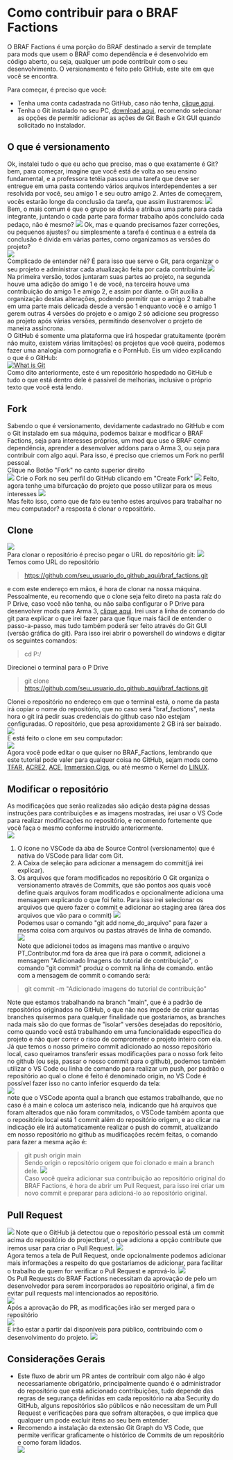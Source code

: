 # Como contribuir para o BRAF Factions
O BRAF Factions é uma porção do BRAF destinado a servir de template para mods que usem o BRAF como dependência e é desenvolvido em código aberto, ou seja, qualquer um pode contribuir com o seu desenvolvimento. O versionamento é feito pelo GitHub, este site em que você se encontra.

Para começar, é preciso que você:
- Tenha uma conta cadastrada no GitHub, caso não tenha, [clique aqui](https://github.com/signup?ref_cta=Sign+up&ref_loc=header+logged+out&ref_page=%2F&source=header-home).
- Tenha o Git instalado no seu PC, [download aqui](https://git-scm.com/downloads), recomendo selecionar as opções de permitir adicionar as ações de Git Bash e Git GUI quando solicitado no instalador.

## O que é versionamento
Ok, instalei tudo o que eu acho que preciso, mas o que exatamente é Git? bem, para começar, imagine que você está de volta ao seu ensino fundamental, e a professora tetéia passou uma tarefa que deve ser entregue em uma pasta contendo vários arquivos interdependentes a ser resolvida por você, seu amigo 1 e seu outro amigo 2. Antes de começarem, vocês estarão longe da conclusão da tarefa, que assim ilustraremos:
![](.wiki/base.png)
Bem, o mais comum é que o grupo se divida e atribua uma parte para cada integrante, juntando o cada parte para formar trabalho após concluído cada pedaço, não é mesmo?
![](.wiki/comum.png)
Ok, mas e quando precisamos fazer correções, ou pequenos ajustes? ou simplesmente a tarefa é contínua e a estrela da conclusão é divida em várias partes, como organizamos as versões do projeto?  
![](.wiki/final.png)  
Complicado de entender né? É para isso que serve o Git, para organizar o seu projeto e administrar cada atualização feita por cada contribuinte
![](.wiki/giteado.png)  
Na primeira versão, todos juntaram suas partes ao projeto, na segunda houve uma adição do amigo 1 e de você, na terceira houve uma contribuição do amigo 1 e amigo 2, e assim por diante. o Git auxilia a organização destas alterações, podendo permitir que o amigo 2 trabalhe em uma parte mais delicada desde a versão 1 enquanto você e o amigo 1 gerem outras 4 versões do projeto e o amigo 2 só adicione seu progresso ao projeto após várias versões, permitindo desenvolver o projeto de maneira assíncrona.  
O GitHub é somente uma plataforma que irá hospedar gratuitamente (porém não muito, existem várias limitações) os projetos que você queira, podemos fazer uma analogia com pornografia e o PornHub. Eis um vídeo explicando o que é o GitHub:  
[![What is Git](https://img.youtube.com/vi/pBy1zgt0XPc/0.jpg)](https://www.youtube.com/watch?v=pBy1zgt0XPc)  
Como dito anteriormente, este é um repositório hospedado no GitHub e tudo o que está dentro dele é passível de melhorias, inclusive o próprio texto que você está lendo.

## Fork
Sabendo o que é versionamento, devidamente cadastrado no GitHub e com o Git instalado em sua máquina, podemos baixar e modificar o BRAF Factions, seja para interesses próprios, um mod que use o BRAF como dependência, aprender a desenvolver addons para o Arma 3, ou seja para contribuir com algo aqui. Para isso, é preciso que criemos um Fork no perfil pessoal.  
Clique no Botão "Fork" no canto superior direito  
![](.wiki/fork.png)
Crie o Fork no seu perfil do GitHub  clicando em "Create Fork"
![](.wiki/forking.png)
Feito, agora tenho uma bifurcação do projeto que posso utilizar para os meus interesses
![](.wiki/forked.png)  
Mas feito isso, como que de fato eu tenho estes arquivos para trabalhar no meu computador? a resposta é clonar o repositório.

## Clone
![](.wiki/clone.png)  
Para clonar o repositório é preciso pegar o URL do repositório git:
![](.wiki/cloning.png)  
Temos como URL do repositório
> https://github.com/seu_usuario_do_github_aqui/braf_factions.git  

e com este endereço em mãos, é hora de clonar na nossa máquina.
Pessoalmente, eu recomendo que o clone seja feito direto na pasta raíz do P Drive, caso você não tenha, ou não saiba configurar o P Drive para desenvolver mods para Arma 3, [clique aqui](). Irei usar a linha de comando do git para explicar o que irei fazer para que fique mais fácil de entender o passo-a-passo, mas tudo também poderá ser feito através do Git GUI (versão gráfica do git). Para isso irei abrir o powershell do windows e digitar os seguintes comandos:
> cd P:/  

Direcionei o terminal para o P Drive

> git clone https://github.com/seu_usuario_do_github_aqui/braf_factions.git

Clonei o repositório no endereço em que o terminal está, o nome da pasta irá copiar o nome do repositório, que no caso será "braf_factions", nesta hora o git irá pedir suas credenciais do github caso não estejam configuradas. O repositório, que pesa aproxidamente 2 GB irá ser baixado.  
![](.wiki/cloning2.png)  
E está feito o clone em seu computador:  
![](.wiki/cloned.png)  
Agora você pode editar o que quiser no BRAF_Factions, lembrando que este tutorial pode valer para qualquer coisa no GitHub, sejam mods como [TFAR](https://github.com/michail-nikolaev/task-force-arma-3-radio), [ACRE2](https://github.com/IDI-Systems/acre2), [ACE](https://github.com/acemod/ACE3), [Immersion Cigs](https://github.com/rebelvg/immersion_cigs), ou até mesmo o Kernel do [LINUX](https://github.com/torvalds/linux).  

## Modificar o repositório
As modificações que serão realizadas são adição desta página dessas instruções para contribuições e as imagens mostradas, irei usar o VS Code para realizar modificações no repositório, e recomendo fortemente que você faça o mesmo conforme instruído anteriormente.  
![](.wiki/change.png)
1. O ícone no VSCode da aba de Source Control (versionamento) que é nativa do VSCode para lidar com Git.
2. A Caixa de seleção para adicionar a mensagem do commit(já irei explicar).
3. Os arquivos que foram modificados no repositório
O Git organiza o versionamento através de Commits, que são pontos aos quais você define quais arquivos foram modificados e opcionalmente adiciona uma mensagem explicando o que foi feito. Para isso irei selecionar os arquivos que quero fazer o commit e adicionar ao staging area (área dos arquivos que vão para o commit)
![](.wiki/sourcecontroladd.png)  
Podemos usar o comando "git add nome_do_arquivo" para fazer a mesma coisa com arquivos ou pastas através de linha de comando.  
![](.wiki/sourcecontrolcommit.png)  
Note que adicionei todos as imagens mas mantive o arquivo PT_Contributor.md fora da área que irá para o commit, adicionei a mensagem "Adicionado Imagens do tutorial de contribuição", o comando "git commit" produz o commit na linha de comando. então com a mensagem de commit o comando será:
> git commit -m "Adicionado imagens do tutorial de contribuição"  

Note que estamos trabalhando na branch "main", que é a padrão de repositórios originados no GitHub, o que não nos impede de criar quantas branches quisermos para qualquer finalidade que gostariamos, as branches nada mais são do que formas de "isolar" versões desejadas do repositório, como quando você está trabalhando em uma funcionalidade específica do projeto e não quer correr o risco de comprometer o projeto inteiro com ela.
Já que temos o nosso primeiro commit adicionado ao nosso repositório local, caso queiramos transferir essas modificações para o nosso fork feito no github (ou seja, passar o nosso commit para o github), podemos também utilizar o VS Code ou linha de comando para realizar um push, por padrão o repositório ao qual o clone é feito é denominado origin, no VS Code é possível fazer isso no canto inferior esquerdo da tela:  
![](.wiki/branch.png)  
note que o VSCode aponta qual a branch que estamos trabalhando, que no caso é a main e coloca um asterisco nela, indicando que há arquivos que foram alterados que não foram commitados, o VSCode também aponta que o repositório local está 1 commit além do repositório origem, e ao clicar na indicação ele irá automaticamente realizar o push do commit, atualizando em nosso repositório no github as mudificações recém feitas, o comando para fazer a mesma ação é:
> git push origin main  
Sendo origin o repositório origem que foi clonado e main a branch dele.
![](.wiki/recentupdate.png)  
Caso você queira adicionar sua contribuição ao repositório original do BRAF Factions, é hora de abrir um Pull Request, para isso irei criar um novo commit e preparar para adicioná-lo ao repositório original.

## Pull Request
![](.wiki/pullrequest.png)
Note que o GitHub já detectou que o repositório pessoal está um commit acima do repositório do projectbraf, o que adiciona a opção contribute que iremos usar para criar o Pull Request.
![](.wiki/pullrequested.png)  
Agora temos a tela de Pull Request, onde opcionalmente podemos adicionar mais informações a respeito do que gostariamos de adicionar, para facilitar o trabalho de quem for verificar o Pull Request e aprová-lo.
![](.wiki/pullrequested.png)  
Os Pull Requests do BRAF Factions necessitam da aprovação de pelo um desenvolvedor para serem incorporados ao repositório original, a fim de evitar pull requests mal intencionados ao repositório.  
![](.wiki/openedpr.png)  
Após a aprovação do PR, as modificações irão ser merged para o repositório  
![](.wiki/merged.png)  
E irão estar a partir daí disponíveis para público, contribuindo com o desenvolvimento do projeto.
![](.wiki/publicopr.png)

## Considerações Gerais
- Este fluxo de abrir um PR antes de contribuir com algo não é algo necessariamente obrigatório, principalmente quando é o administrador do repositório que está adicionado contribuições, tudo depende das regras de segurança definidas em cada repositório na aba Security do GitHub, alguns repositórios são públicos e não necessitam de um Pull Request e verificações para que sofram alterações, o que implica que qualquer um pode excluir itens ao seu bem entender.
- Recomendo a instalação da extensão Git Graph do VS Code, que permite verificar graficamente o histórico de Commits de um repositório e como foram lidados.  
![](.wiki/gigraph.png)